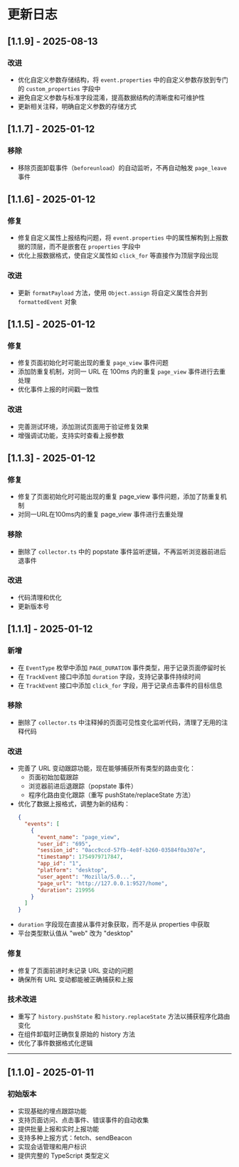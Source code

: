 # 更新日志

## [1.1.9] - 2025-08-13

### 改进
- 优化自定义参数存储结构，将 `event.properties` 中的自定义参数存放到专门的 `custom_properties` 字段中
- 避免自定义参数与标准字段混淆，提高数据结构的清晰度和可维护性
- 更新相关注释，明确自定义参数的存储方式

## [1.1.7] - 2025-01-12

### 移除
- 移除页面卸载事件（`beforeunload`）的自动监听，不再自动触发 `page_leave` 事件

## [1.1.6] - 2025-01-12

### 修复
- 修复自定义属性上报结构问题，将 `event.properties` 中的属性解构到上报数据的顶层，而不是嵌套在 `properties` 字段中
- 优化上报数据格式，使自定义属性如 `click_for` 等直接作为顶层字段出现

### 改进
- 更新 `formatPayload` 方法，使用 `Object.assign` 将自定义属性合并到 `formattedEvent` 对象

## [1.1.5] - 2025-01-12

### 修复
- 修复页面初始化时可能出现的重复 `page_view` 事件问题
- 添加防重复机制，对同一 URL 在 100ms 内的重复 `page_view` 事件进行去重处理
- 优化事件上报的时间戳一致性

### 改进
- 完善测试环境，添加测试页面用于验证修复效果
- 增强调试功能，支持实时查看上报参数

## [1.1.3] - 2025-01-12

### 修复
- 修复了页面初始化时可能出现的重复 page_view 事件问题，添加了防重复机制
- 对同一URL在100ms内的重复 page_view 事件进行去重处理

### 移除
- 删除了 `collector.ts` 中的 popstate 事件监听逻辑，不再监听浏览器前进后退事件

### 改进
- 代码清理和优化
- 更新版本号

## [1.1.1] - 2025-01-12

### 新增
- 在 `EventType` 枚举中添加 `PAGE_DURATION` 事件类型，用于记录页面停留时长
- 在 `TrackEvent` 接口中添加 `duration` 字段，支持记录事件持续时间
- 在 `TrackEvent` 接口中添加 `click_for` 字段，用于记录点击事件的目标信息

### 移除
- 删除了 `collector.ts` 中注释掉的页面可见性变化监听代码，清理了无用的注释代码

### 改进
- 完善了 URL 变动跟踪功能，现在能够捕获所有类型的路由变化：
  - 页面初始加载跟踪
  - 浏览器前进后退跟踪（popstate 事件）
  - 程序化路由变化跟踪（重写 pushState/replaceState 方法）
- 优化了数据上报格式，调整为新的结构：
  ```json
  {
    "events": [
      {
        "event_name": "page_view",
        "user_id": "695",
        "session_id": "0acc9ccd-57fb-4e8f-b260-03584f0a307e",
        "timestamp": 1754979717847,
        "app_id": "1",
        "platform": "desktop",
        "user_agent": "Mozilla/5.0...",
        "page_url": "http://127.0.0.1:9527/home",
        "duration": 219956
      }
    ]
  }
  ```
- `duration` 字段现在直接从事件对象获取，而不是从 properties 中获取
- 平台类型默认值从 "web" 改为 "desktop"

### 修复
- 修复了页面前进时未记录 URL 变动的问题
- 确保所有 URL 变动都能被正确捕获和上报

### 技术改进
- 重写了 `history.pushState` 和 `history.replaceState` 方法以捕获程序化路由变化
- 在组件卸载时正确恢复原始的 history 方法
- 优化了事件数据格式化逻辑

---

## [1.1.0] - 2025-01-11

### 初始版本
- 实现基础的埋点跟踪功能
- 支持页面访问、点击事件、错误事件的自动收集
- 提供批量上报和实时上报功能
- 支持多种上报方式：fetch、sendBeacon
- 实现会话管理和用户标识
- 提供完整的 TypeScript 类型定义